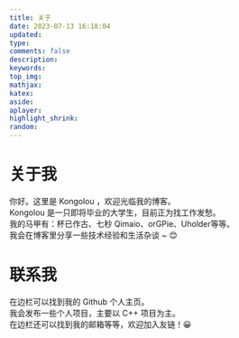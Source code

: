 ```yaml
---
title: 关于
date: 2023-07-13 16:18:04
updated:
type:
comments: false
description:
keywords:
top_img:
mathjax:
katex:
aside:
aplayer:
highlight_shrink:
random:
---
```

# 关于我

你好。这里是 Kongolou ，欢迎光临我的博客。  
Kongolou 是一只即将毕业的大学生，目前正为找工作发愁。  
我的马甲有：杯已作古、七秒 Qimaio、orGPie、Uholder等等。  
我会在博客里分享一些技术经验和生活杂谈 ~ 😊

# 联系我

在边栏可以找到我的 Github 个人主页。  
我会发布一些个人项目，主要以 C++ 项目为主。  
在边栏还可以找到我的邮箱等等，欢迎加入友链！😀  
